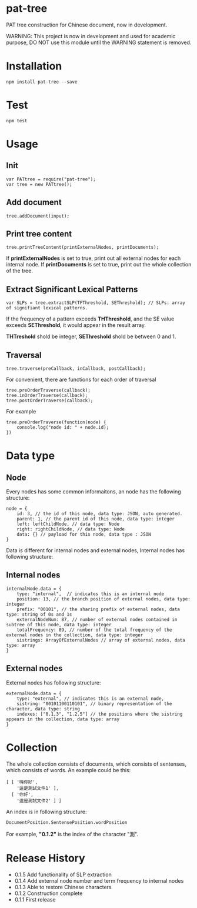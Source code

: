 pat-tree
========

PAT tree construction for Chinese document, now in development.

WARNING: This project is now in development and used for academic purpose,
		 DO NOT use this module until the WARNING statement is removed.

# Installation

	npm install pat-tree --save

# Test
	
	npm test

# Usage

## Init

	var PATtree = require("pat-tree");
	var tree = new PATtree();

## Add document

	tree.addDocument(input);

## Print tree content

	tree.printTreeContent(printExternalNodes, printDocuments);

If **printExternalNodes** is set to true, print out all external nodes for each internal node.
If **printDocuments** is set to true, print out the whole collection of the tree.

## Extract Significant Lexical Patterns

	var SLPs = tree.extractSLP(TFThreshold, SEThreshold); // SLPs: array of signifiant lexical patterns.

If the frequency of a pattern exceeds **THThreshold**, 
and the SE value exceeds **SEThreshold**, it would appear in the result array.

**THTreshold** shold be integer, **SEThreshold** shold be between 0 and 1.


## Traversal

	tree.traverse(preCallback, inCallback, postCallback);

For convenient, there are functions for each order of traversal

	tree.preOrderTraverse(callback);
	tree.inOrderTraverse(callback);
	tree.postOrderTraverse(callback);

For example

	tree.preOrderTraverse(function(node) {
		console.log("node id: " + node.id);
	})

# Data type

## Node

Every nodes has some common informaitons, an node has the following structure:

	node = {
		id: 3, // the id of this node, data type: JSON, auto generated.
		parent: 1, // the parent id of this node, data type: integer
		left: leftChildNode, // data type: Node 
		right: rightChildNode, // data type: Node
		data: {} // payload for this node, data type : JSON
	}

Data is different for internal nodes and external nodes,
Internal nodes has following structure:
	
## Internal nodes

	internalNode.data = {
		type: "internal",  // indicates this is an internal node
		position: 13, // the branch position of external nodes, data type: integer
		prefix: "00101", // the sharing prefix of external nodes, data type: string of 0s and 1s
		externalNodeNum: 87, // number of external nodes contained in subtree of this node, data type: integer
		totalFrequency: 89, // number of the total frequency of the external nodes in the collection, data type: integer
		sistrings: ArrayOfExternalNodes // array of external nodes, data type: array
	}

## External nodes

External nodes has following structure:

	externalNode.data = {
		type: "external", // indicates this is an external node,
		sistring: "00101100110101", // binary representation of the character, data type: string
		indexes: ["0.1,3", "1.2.5"] // the positions where the sistring appears in the collection, data type: array
	}

# Collection

The whole collection consists of documents, which consists of sentenses, which consists of words.
An example could be this:

	[ [ '嗨你好',
    	'這是測試文件1' ],
  	  [ '你好',
    	'這是測試文件2' ] ]

An index is in following structure:

	DocumentPosition.SentensePosition.wordPosition

For example, **"0.1.2"** is the index of the character "測".

# Release History

* 0.1.5 Add functionality of SLP extraction
* 0.1.4 Add external node number and term frequency to internal nodes
* 0.1.3 Able to restore Chinese characters
* 0.1.2 Construction complete
* 0.1.1 First release

